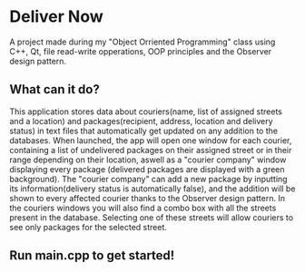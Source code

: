 # Deliver Now
A project made during my "Object Orriented Programming" class using C++, Qt, file read-write opperations,
OOP principles and the Observer design pattern.

## What can it do?
This application stores data about couriers(name, list of assigned streets and a location) and packages(recipient, 
address, location and delivery status) in text files that automatically get updated on any addition to the databases.
When launched, the app will open one window for each courier, containing a list of undelivered packages on their
assigned street or in their range depending on their location, aswell as a "courier company" window displaying every
package (delivered packages are displayed with a green background). The "courier company" can add a new package by
inputting its information(delivery status is automatically false), and the addition will be shown to every affected
courier thanks to the Observer design pattern. In the couriers windows you will also find a combo box with all the 
streets present in the database. Selecting one of these streets will allow couriers to see only packages for the
selected street. 

## Run main.cpp to get started!
